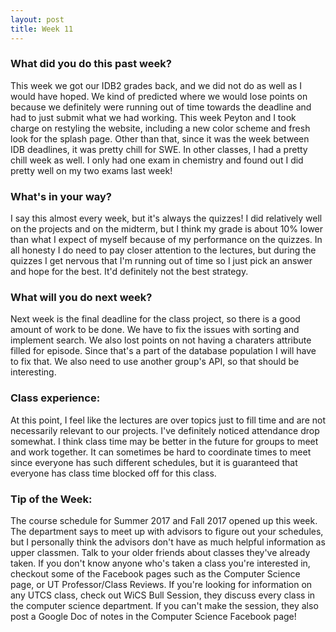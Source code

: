 ```yaml
---
layout: post
title: Week 11
---
```


### What did you do this past week?
This week we got our IDB2 grades back, and we did not do as well as I would have hoped. We kind of predicted where we would lose points on because we definitely were running out of time towards the deadline and had to just submit what we had working. This week Peyton and I took charge on restyling the website, including a new color scheme and fresh look for the splash page. Other than that, since it was the week between IDB deadlines, it was pretty chill for SWE. In other classes, I had a pretty chill week as well. I only had one exam in chemistry and found out I did pretty well on my two exams last week! 

### What's in your way?
I say this almost every week, but it's always the quizzes! I did relatively well on the projects and on the midterm, but I think my grade is about 10% lower than what I expect of myself because of my performance on the quizzes. In all honesty I do need to pay closer attention to the lectures, but during the quizzes I get nervous that I'm running out of time so I just pick an answer and hope for the best. It'd definitely not the best strategy. 

### What will you do next week?
Next week is the final deadline for the class project, so there is a good amount of work to be done. We have to fix the issues with sorting and implement search. We also lost points on not having a charaters attribute filled for episode. Since that's a part of the database population I will have to fix that. We also need to use another group's API, so that should be interesting. 

### Class experience:
At this point, I feel like the lectures are over topics just to fill time and are not necessarily relevant to our projects. I've definitely noticed attendance drop somewhat. I think class time may be better in the future for groups to meet and work together. It can sometimes be hard to coordinate times to meet since everyone has such different schedules, but it is guaranteed that everyone has class time blocked off for this class. 

### Tip of the Week: 
The course schedule for Summer 2017 and Fall 2017 opened up this week. The department says to meet up with advisors to figure out your schedules, but I personally think the advisors don't have as much helpful information as upper classmen. Talk to your older friends about classes they've already taken. If you don't know anyone who's taken a class you're interested in, checkout some of the Facebook pages such as the Computer Science page, or UT Professor/Class Reviews. If you're looking for information on any UTCS class, check out WiCS Bull Session, they discuss every class in the computer science department. If you can't make the session, they also post a Google Doc of notes in the Computer Science Facebook page!
